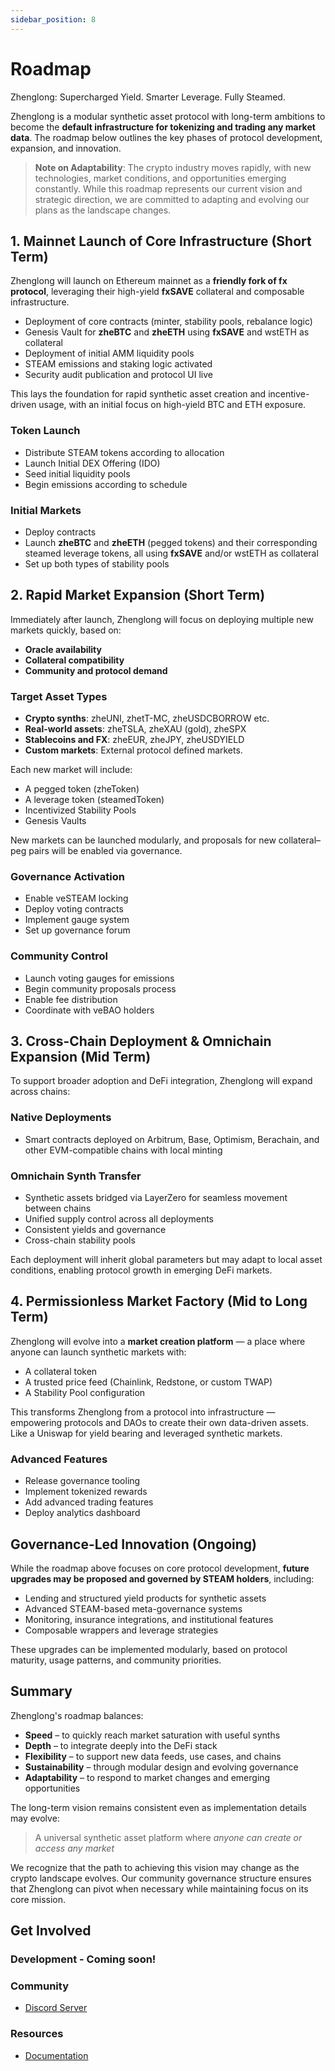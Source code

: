 ```yaml
---
sidebar_position: 8
---
```


# Roadmap

Zhenglong: Supercharged Yield. Smarter Leverage. Fully Steamed.

Zhenglong is a modular synthetic asset protocol with long-term ambitions to become the **default infrastructure for tokenizing and trading any market data**. The roadmap below outlines the key phases of protocol development, expansion, and innovation.

> **Note on Adaptability**: The crypto industry moves rapidly, with new technologies, market conditions, and opportunities emerging constantly. While this roadmap represents our current vision and strategic direction, we are committed to adapting and evolving our plans as the landscape changes.

## 1. Mainnet Launch of Core Infrastructure (Short Term)

Zhenglong will launch on Ethereum mainnet as a **friendly fork of fx protocol**, leveraging their high-yield **fxSAVE** collateral and composable infrastructure.

- Deployment of core contracts (minter, stability pools, rebalance logic)
- Genesis Vault for **zheBTC** and **zheETH** using **fxSAVE** and wstETH as collateral
- Deployment of initial AMM liquidity pools
- STEAM emissions and staking logic activated
- Security audit publication and protocol UI live

This lays the foundation for rapid synthetic asset creation and incentive-driven usage, with an initial focus on high-yield BTC and ETH exposure.

### Token Launch

- Distribute STEAM tokens according to allocation
- Launch Initial DEX Offering (IDO)
- Seed initial liquidity pools
- Begin emissions according to schedule

### Initial Markets

- Deploy contracts
- Launch **zheBTC** and **zheETH** (pegged tokens) and their corresponding steamed leverage tokens, all using **fxSAVE** and/or wstETH as collateral
- Set up both types of stability pools

## 2. Rapid Market Expansion (Short Term)

Immediately after launch, Zhenglong will focus on deploying multiple new markets quickly, based on:

- **Oracle availability**
- **Collateral compatibility**
- **Community and protocol demand**

### Target Asset Types

- **Crypto synths**: zheUNI, zhetT-MC, zheUSDCBORROW etc.
- **Real-world assets**: zheTSLA, zheXAU (gold), zheSPX
- **Stablecoins and FX**: zheEUR, zheJPY, zheUSDYIELD
- **Custom markets**: External protocol defined markets.

Each new market will include:

- A pegged token (zheToken)
- A leverage token (steamedToken)
- Incentivized Stability Pools
- Genesis Vaults

New markets can be launched modularly, and proposals for new collateral–peg pairs will be enabled via governance.

### Governance Activation

- Enable veSTEAM locking
- Deploy voting contracts
- Implement gauge system
- Set up governance forum

### Community Control

- Launch voting gauges for emissions
- Begin community proposals process
- Enable fee distribution
- Coordinate with veBAO holders

## 3. Cross-Chain Deployment & Omnichain Expansion (Mid Term)

To support broader adoption and DeFi integration, Zhenglong will expand across chains:

### Native Deployments

- Smart contracts deployed on Arbitrum, Base, Optimism, Berachain, and other EVM-compatible chains with local minting

### Omnichain Synth Transfer

- Synthetic assets bridged via LayerZero for seamless movement between chains
- Unified supply control across all deployments
- Consistent yields and governance
- Cross-chain stability pools

Each deployment will inherit global parameters but may adapt to local asset conditions, enabling protocol growth in emerging DeFi markets.

## 4. Permissionless Market Factory (Mid to Long Term)

Zhenglong will evolve into a **market creation platform** — a place where anyone can launch synthetic markets with:

- A collateral token
- A trusted price feed (Chainlink, Redstone, or custom TWAP)
- A Stability Pool configuration

This transforms Zhenglong from a protocol into infrastructure — empowering protocols and DAOs to create their own data-driven assets. Like a Uniswap for yield bearing and leveraged synthetic markets.

### Advanced Features

- Release governance tooling
- Implement tokenized rewards
- Add advanced trading features
- Deploy analytics dashboard

## Governance-Led Innovation (Ongoing)

While the roadmap above focuses on core protocol development, **future upgrades may be proposed and governed by STEAM holders**, including:

- Lending and structured yield products for synthetic assets
- Advanced STEAM-based meta-governance systems
- Monitoring, insurance integrations, and institutional features
- Composable wrappers and leverage strategies

These upgrades can be implemented modularly, based on protocol maturity, usage patterns, and community priorities.

## Summary

Zhenglong's roadmap balances:

- **Speed** – to quickly reach market saturation with useful synths
- **Depth** – to integrate deeply into the DeFi stack
- **Flexibility** – to support new data feeds, use cases, and chains
- **Sustainability** – through modular design and evolving governance
- **Adaptability** – to respond to market changes and emerging opportunities

The long-term vision remains consistent even as implementation details may evolve:

> A universal synthetic asset platform where
> _anyone can create or access any market_

We recognize that the path to achieving this vision may change as the crypto landscape evolves. Our community governance structure ensures that Zhenglong can pivot when necessary while maintaining focus on its core mission.

## Get Involved

### Development - Coming soon!

### Community

- [Discord Server](https://discord.com/invite/BW3P62vJXT)

### Resources

- [Documentation](/)
